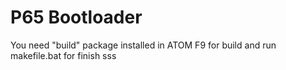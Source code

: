 # P65 Bootloader
You need "build" package installed in ATOM
F9 for build
and run makefile.bat for finish
sss
